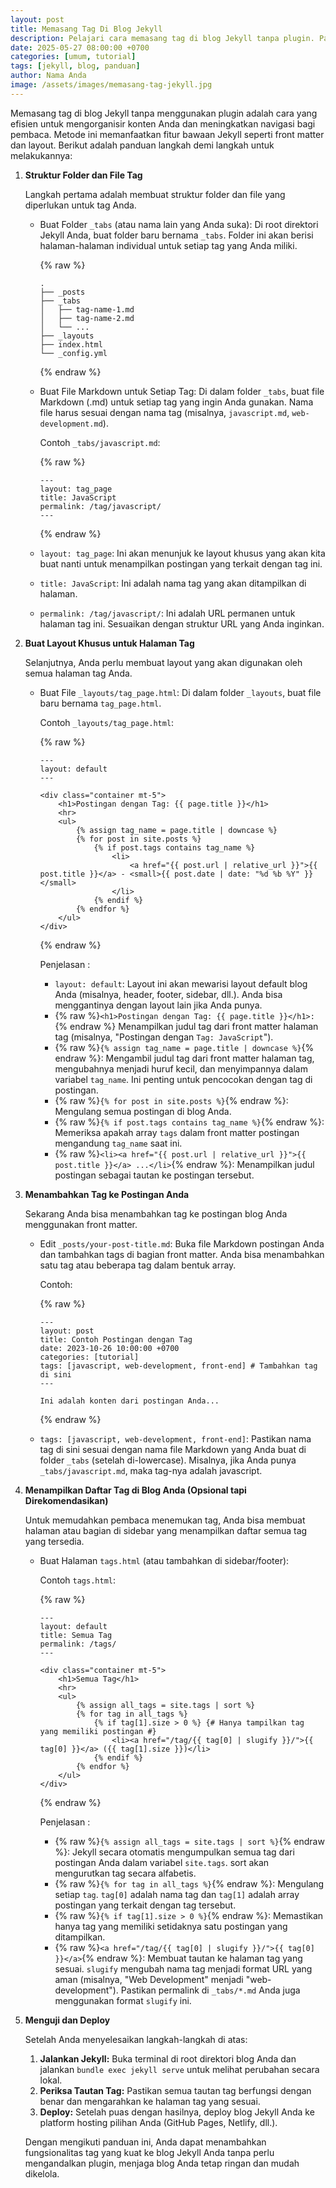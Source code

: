```yaml
---
layout: post
title: Memasang Tag Di Blog Jekyll
description: Pelajari cara memasang tag di blog Jekyll tanpa plugin. Panduan lengkap ini membantu Anda mengorganisir konten dan meningkatkan navigasi blog dengan mudah dan efisien.
date: 2025-05-27 08:00:00 +0700
categories: [umum, tutorial]
tags: [jekyll, blog, panduan]
author: Nama Anda
image: /assets/images/memasang-tag-jekyll.jpg
---
```


Memasang tag di blog Jekyll tanpa menggunakan plugin adalah cara yang efisien untuk mengorganisir konten Anda dan meningkatkan navigasi bagi pembaca. Metode ini memanfaatkan fitur bawaan Jekyll seperti front matter dan layout. Berikut adalah panduan langkah demi langkah untuk melakukannya:

1. **Struktur Folder dan File Tag**

    Langkah pertama adalah membuat struktur folder dan file yang diperlukan untuk tag Anda.

    * Buat Folder `_tabs` (atau nama lain yang Anda suka): Di root direktori Jekyll Anda, buat folder baru bernama `_tabs`. Folder ini akan berisi halaman-halaman individual untuk setiap tag yang Anda miliki.

        {% raw %}
        ```
        .
        ├── _posts
        ├── _tabs
        │   ├── tag-name-1.md
        │   ├── tag-name-2.md
        │   └── ...
        ├── _layouts
        ├── index.html
        └── _config.yml
        ```
        {% endraw %}

    * Buat File Markdown untuk Setiap Tag: Di dalam folder `_tabs`, buat file Markdown (.md) untuk setiap tag yang ingin Anda gunakan. Nama file harus sesuai dengan nama tag (misalnya, `javascript.md`, `web-development.md`).

        Contoh `_tabs/javascript.md`:

        {% raw %}
        ```
        ---
        layout: tag_page
        title: JavaScript
        permalink: /tag/javascript/
        ---
        ```
        {% endraw %}

    * `layout: tag_page`: Ini akan menunjuk ke layout khusus yang akan kita buat nanti untuk menampilkan postingan yang terkait dengan tag ini.
    * `title: JavaScript`: Ini adalah nama tag yang akan ditampilkan di halaman.
    * `permalink: /tag/javascript/`: Ini adalah URL permanen untuk halaman tag ini. Sesuaikan dengan struktur URL yang Anda inginkan.

2. **Buat Layout Khusus untuk Halaman Tag**

    Selanjutnya, Anda perlu membuat layout yang akan digunakan oleh semua halaman tag Anda.

    * Buat File `_layouts/tag_page.html`: Di dalam folder `_layouts`, buat file baru bernama `tag_page.html`.

        Contoh `_layouts/tag_page.html`:

        {% raw %}
        ```
        ---
        layout: default
        ---

        <div class="container mt-5">
            <h1>Postingan dengan Tag: {{ page.title }}</h1>
            <hr>
            <ul>
                {% assign tag_name = page.title | downcase %}
                {% for post in site.posts %}
                    {% if post.tags contains tag_name %}
                        <li>
                            <a href="{{ post.url | relative_url }}">{{ post.title }}</a> - <small>{{ post.date | date: "%d %b %Y" }}</small>
                        </li>
                    {% endif %}
                {% endfor %}
            </ul>
        </div>
        ```
        {% endraw %}

        Penjelasan :


        * `layout: default`: Layout ini akan mewarisi layout default blog Anda (misalnya, header, footer, sidebar, dll.). Anda bisa menggantinya dengan layout lain jika Anda punya.
        * {% raw %}`<h1>Postingan dengan Tag: {{ page.title }}</h1>:`{% endraw %} Menampilkan judul tag dari front matter halaman tag (misalnya, "Postingan dengan `Tag: JavaScript`").
        * {% raw %}`{% assign tag_name = page.title | downcase %}`{% endraw %}: Mengambil judul tag dari front matter halaman tag, mengubahnya menjadi huruf kecil, dan menyimpannya dalam variabel `tag_name`. Ini penting untuk pencocokan dengan tag di postingan.
        * {% raw %}`{% for post in site.posts %}`{% endraw %}: Mengulang semua postingan di blog Anda.
        * {% raw %}`{% if post.tags contains tag_name %}`{% endraw %}: Memeriksa apakah array `tags` dalam front matter postingan mengandung `tag_name` saat ini.
        * {% raw %}`<li><a href="{{ post.url | relative_url }}">{{ post.title }}</a> ...</li>`{% endraw %}: Menampilkan judul postingan sebagai tautan ke postingan tersebut.


3. **Menambahkan Tag ke Postingan Anda**

    Sekarang Anda bisa menambahkan tag ke postingan blog Anda menggunakan front matter.

    * Edit `_posts/your-post-title.md`: Buka file Markdown postingan Anda dan tambahkan tags di bagian front matter. Anda bisa menambahkan satu tag atau beberapa tag dalam bentuk array.

        Contoh:

        {% raw %}
        ```
        ---
        layout: post
        title: Contoh Postingan dengan Tag
        date: 2023-10-26 10:00:00 +0700
        categories: [tutorial]
        tags: [javascript, web-development, front-end] # Tambahkan tag di sini
        ---

        Ini adalah konten dari postingan Anda...
        ```
        {% endraw %}

    * `tags: [javascript, web-development, front-end]`: Pastikan nama tag di sini sesuai dengan nama file Markdown yang Anda buat di folder `_tabs` (setelah di-lowercase). Misalnya, jika Anda punya `_tabs/javascript.md`, maka tag-nya adalah javascript.

4. **Menampilkan Daftar Tag di Blog Anda (Opsional tapi Direkomendasikan)**

    Untuk memudahkan pembaca menemukan tag, Anda bisa membuat halaman atau bagian di sidebar yang menampilkan daftar semua tag yang tersedia.

    * Buat Halaman `tags.html` (atau tambahkan di sidebar/footer):

        Contoh `tags.html`:

        {% raw %}
        ```
        ---
        layout: default
        title: Semua Tag
        permalink: /tags/
        ---

        <div class="container mt-5">
            <h1>Semua Tag</h1>
            <hr>
            <ul>
                {% assign all_tags = site.tags | sort %}
                {% for tag in all_tags %}
                    {% if tag[1].size > 0 %} {# Hanya tampilkan tag yang memiliki postingan #}
                        <li><a href="/tag/{{ tag[0] | slugify }}/">{{ tag[0] }}</a> ({{ tag[1].size }})</li>
                    {% endif %}
                {% endfor %}
            </ul>
        </div>
        ```
        {% endraw %}

        Penjelasan :


        * {% raw %}`{% assign all_tags = site.tags | sort %}`{% endraw %}: Jekyll secara otomatis mengumpulkan semua tag dari postingan Anda dalam variabel `site.tags`. sort akan mengurutkan tag secara alfabetis.
        * {% raw %}`{% for tag in all_tags %}`{% endraw %}: Mengulang setiap `tag`. `tag[0]` adalah nama tag dan `tag[1]` adalah array postingan yang terkait dengan tag tersebut.
        * {% raw %}`{% if tag[1].size > 0 %}`{% endraw %}: Memastikan hanya tag yang memiliki setidaknya satu postingan yang ditampilkan.
        * {% raw %}`<a href="/tag/{{ tag[0] | slugify }}/">{{ tag[0] }}</a>`{% endraw %}: Membuat tautan ke halaman tag yang sesuai. `slugify` mengubah nama tag menjadi format URL yang aman (misalnya, "Web Development" menjadi "web-development"). Pastikan permalink di `_tabs/*.md` Anda juga menggunakan format `slugify` ini.


5. **Menguji dan Deploy**

    Setelah Anda menyelesaikan langkah-langkah di atas:

    1. **Jalankan Jekyll:** Buka terminal di root direktori blog Anda dan jalankan `bundle exec jekyll serve` untuk melihat perubahan secara lokal.
    2. **Periksa Tautan Tag:** Pastikan semua tautan tag berfungsi dengan benar dan mengarahkan ke halaman tag yang sesuai.
    3. **Deploy:** Setelah puas dengan hasilnya, deploy blog Jekyll Anda ke platform hosting pilihan Anda (GitHub Pages, Netlify, dll.).

    Dengan mengikuti panduan ini, Anda dapat menambahkan fungsionalitas tag yang kuat ke blog Jekyll Anda tanpa perlu mengandalkan plugin, menjaga blog Anda tetap ringan dan mudah dikelola.

